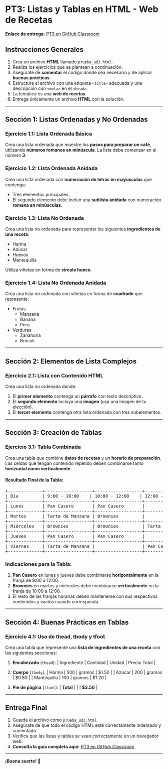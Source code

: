 # PT3: Listas y Tablas en HTML - Web de Recetas

**Enlace de entrega:** [PT3 en GitHub Classroom](https://classroom.github.com/a/fvdB8nFn)

## Instrucciones Generales
1. Crea un archivo **HTML** llamado `prueba_ud3.html`.
2. Realiza los ejercicios que se plantean a continuación.
3. Asegúrate de **comentar** el código donde sea necesario y de aplicar **buenas prácticas**.
4. Estructura el archivo con una etiqueta `<title>` adecuada y una descripción con `<meta>` en el `<head>`.
5. La temática es una **web de recetas**.
6. Entrega únicamente un archivo **HTML** con la solución.

---

## **Sección 1: Listas Ordenadas y No Ordenadas**

### **Ejercicio 1.1: Lista Ordenada Básica**
Crea una lista ordenada que muestre los **pasos para preparar un café**, utilizando **números romanos en minúscula**. La lista debe comenzar en el número **3**.

### **Ejercicio 1.2: Lista Ordenada Anidada**
Crea una lista ordenada con **numeración de letras en mayúsculas** que contenga:
- Tres elementos principales.
- El segundo elemento debe incluir una **sublista anidada** con numeración **romana en minúsculas**.

### **Ejercicio 1.3: Lista No Ordenada**
Crea una lista no ordenada para representar los siguientes **ingredientes de una receta**:
- Harina
- Azúcar
- Huevos
- Mantequilla

Utiliza viñetas en forma de **círculo hueco**.

### **Ejercicio 1.4: Lista No Ordenada Anidada**
Crea una lista no ordenada con viñetas en forma de **cuadrado** que represente:
- Frutas
  - Manzana
  - Banana
  - Pera
- Verduras
  - Zanahoria
  - Brócoli

---

## **Sección 2: Elementos de Lista Complejos**

### **Ejercicio 2.1: Lista con Contenido HTML**
Crea una lista no ordenada donde:
1. El **primer elemento** contenga un **párrafo** con texto descriptivo.
2. El **segundo elemento** incluya una **imagen** (usa una imagen de tu elección).
3. El **tercer elemento** contenga otra lista ordenada con tres subelementos.

---

## **Sección 3: Creación de Tablas**

### **Ejercicio 3.1: Tabla Combinada**
Crea una tabla que combine **datos de recetas** y un **horario de preparación**. Las celdas que tengan contenido repetido deben combinarse tanto **horizontal como verticalmente**.

#### **Resultado Final de la Tabla:**

<pre>
+-------------+------------------+------------------+------------------+
| Día         | 9:00 - 10:00    | 10:00 - 12:00    | 12:00 - 15:00    |
+-------------+------------------+------------------+------------------+
| Lunes       | Pan Casero       | Pan Casero       |                  |
+-------------+------------------+------------------+------------------+
| Martes      | Tarta de Manzana | Brownies         |                   
+-------------+------------------+------------------+------------------+
| Miércoles   | Brownies         | Brownies         | Tarta de Manzana |
+-------------+------------------+------------------+------------------+
| Jueves      | Pan Casero       | Pan Casero       |                  |
+-------------+------------------+------------------+------------------+
| Viernes     | Tarta de Manzana |                  | Pan Casero       |
+-------------+------------------+------------------+------------------+
</pre>

### Indicaciones para la Tabla:
1. **Pan Casero** en lunes y jueves debe combinarse **horizontalmente** en la franja de 9:00 a 12:00.
2. **Brownies** en martes y miércoles debe combinarse **verticalmente** en la franja de 10:00 a 12:00.
3. El resto de las franjas horarias deben mantenerse con sus respectivos contenidos y vacíos cuando corresponda.

---

## **Sección 4: Buenas Prácticas en Tablas**

### **Ejercicio 4.1: Uso de thead, tbody y tfoot**
Crea una tabla que represente una **lista de ingredientes de una receta** con las siguientes secciones:

1. **Encabezado** (`thead`):
   | Ingrediente    | Cantidad | Unidad   | Precio Total |
   
2. **Cuerpo** (`tbody`):
   | Harina         | 500      | gramos   | $1.50        |
   | Azúcar         | 200      | gramos   | $0.80        |
   | Mantequilla    | 100      | gramos   | $1.20        |

3. **Pie de página** (`tfoot`):
   | **Total**      |          |          | **$3.50**    |

---

## **Entrega Final**
1. Guarda el archivo como `prueba_ud3.html`.
2. Asegúrate de que todo el código HTML esté correctamente indentado y comentado.
3. Verifica que las listas y tablas se vean correctamente en un navegador web.
4. **Consulta la guía completa aquí:** [PT3 en GitHub Classroom](https://classroom.github.com/a/fvdB8nFn).

---

**¡Buena suerte!** 🚀
